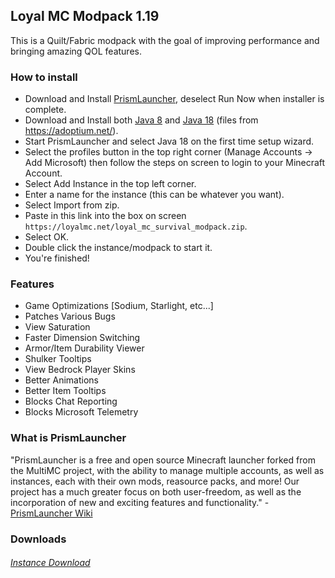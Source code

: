 ## Loyal MC Modpack 1.19
This is a Quilt/Fabric modpack with the goal of improving performance and bringing amazing QOL features.
   
### How to install
* Download and Install [PrismLauncher](https://prismlauncher.org/download/), deselect Run Now when installer is complete.
* Download and Install both [Java 8](https://github.com/adoptium/temurin8-binaries/releases/download/jdk8u332-b09/OpenJDK8U-jdk_x64_windows_hotspot_8u332b09.msi) and [Java 18](https://github.com/adoptium/temurin18-binaries/releases/download/jdk-18.0.1%2B10/OpenJDK18U-jdk_x64_windows_hotspot_18.0.1_10.msi) (files from https://adoptium.net/).
* Start PrismLauncher and select Java 18 on the first time setup wizard.
* Select the profiles button in the top right corner (Manage Accounts -> Add Microsoft) then follow the steps on screen to login to your Minecraft Account.
* Select Add Instance in the top left corner.
* Enter a name for the instance (this can be whatever you want).
* Select Import from zip.
* Paste in this link into the box on screen ```https://loyalmc.net/loyal_mc_survival_modpack.zip```.
* Select OK.
* Double click the instance/modpack to start it.
* You're finished! 

### Features
- Game Optimizations [Sodium, Starlight, etc...]
- Patches Various Bugs
- View Saturation
- Faster Dimension Switching
- Armor/Item Durability Viewer
- Shulker Tooltips
- View Bedrock Player Skins
- Better Animations
- Better Item Tooltips 
- Blocks Chat Reporting
- Blocks Microsoft Telemetry

### What is PrismLauncher
"PrismLauncher is a free and open source Minecraft launcher forked from the MultiMC project, with the ability to manage multiple accounts, as well as instances, each with their own mods, reasource packs, and more! Our project has a much greater focus on both user-freedom, as well as the incorporation of new and exciting features and functionality." - [PrismLauncher Wiki](https://prismlauncher.org/wiki/)



### Downloads
###### [Instance Download](https://loyalmc.net/loyal_mc_survival_modpack.zip)
